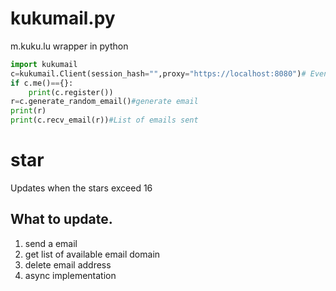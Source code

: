# kukumail.py
m.kuku.lu wrapper in python
```py
import kukumail
c=kukumail.Client(session_hash="",proxy="https://localhost:8080")# Even without session_hash, it will work if you use c.register()
if c.me()=={}:
    print(c.register())
r=c.generate_random_email()#generate email
print(r)
print(c.recv_email(r))#List of emails sent
```
# star
Updates when the stars exceed 16
## What to update.
1. send a email
2. get list of available email domain
3. delete email address
4. async implementation
